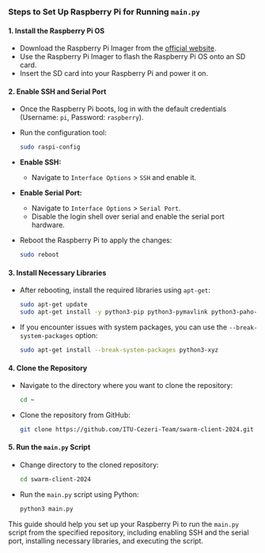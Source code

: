 ### Steps to Set Up Raspberry Pi for Running `main.py`

#### 1. Install the Raspberry Pi OS
   - Download the Raspberry Pi Imager from the [official website](https://www.raspberrypi.org/software/).
   - Use the Raspberry Pi Imager to flash the Raspberry Pi OS onto an SD card.
   - Insert the SD card into your Raspberry Pi and power it on.

#### 2. Enable SSH and Serial Port
   - Once the Raspberry Pi boots, log in with the default credentials (Username: `pi`, Password: `raspberry`).
   - Run the configuration tool:
     ```bash
     sudo raspi-config
     ```
   - **Enable SSH:**
     - Navigate to `Interface Options` > `SSH` and enable it.
   - **Enable Serial Port:**
     - Navigate to `Interface Options` > `Serial Port`.
     - Disable the login shell over serial and enable the serial port hardware.

   - Reboot the Raspberry Pi to apply the changes:
     ```bash
     sudo reboot
     ```

#### 3. Install Necessary Libraries
   - After rebooting, install the required libraries using `apt-get`:
     ```bash
     sudo apt-get update
     sudo apt-get install -y python3-pip python3-pymavlink python3-paho-mqtt
     ```
   - If you encounter issues with system packages, you can use the `--break-system-packages` option:
     ```bash
     sudo apt-get install --break-system-packages python3-xyz
     ```

#### 4. Clone the Repository
   - Navigate to the directory where you want to clone the repository:
     ```bash
     cd ~
     ```
   - Clone the repository from GitHub:
     ```bash
     git clone https://github.com/ITU-Cezeri-Team/swarm-client-2024.git
     ```

#### 5. Run the `main.py` Script
   - Change directory to the cloned repository:
     ```bash
     cd swarm-client-2024
     ```
   - Run the `main.py` script using Python:
     ```bash
     python3 main.py
     ```

This guide should help you set up your Raspberry Pi to run the `main.py` script from the specified repository, including enabling SSH and the serial port, installing necessary libraries, and executing the script.
